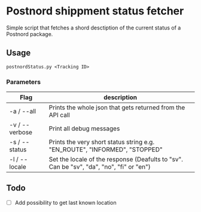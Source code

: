 # Postnord shippment status fetcher

Simple script that fetches a shord desctiption of the current status of a Postnord package.

## Usage

`postnordStatus.py <Tracking ID>`

### Parameters

Flag | description
-----|------------
-a / --all | Prints the whole json that gets returned from the API call
-v / --verbose | Print all debug messages
-s / --status | Prints the very short status string e.g. "EN_ROUTE", "INFORMED", "STOPPED"
-l / --locale | Set the locale of the response (Deafults to "sv". Can be "sv", "da", "no", "fi" or "en")

## Todo

- [ ] Add possibility to get last known location
